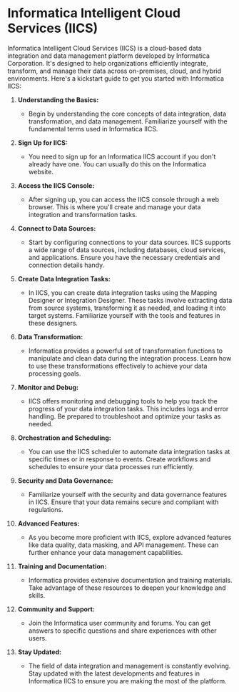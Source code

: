 # Informatica Intelligent Cloud Services (IICS)

Informatica Intelligent Cloud Services (IICS) is a cloud-based data integration and data management platform developed by Informatica Corporation. It's designed to help organizations efficiently integrate, transform, and manage their data across on-premises, cloud, and hybrid environments. Here's a kickstart guide to get you started with Informatica IICS:

1. **Understanding the Basics:**

   - Begin by understanding the core concepts of data integration, data transformation, and data management. Familiarize yourself with the fundamental terms used in Informatica IICS.

2. **Sign Up for IICS:**

   - You need to sign up for an Informatica IICS account if you don't already have one. You can usually do this on the Informatica website.

3. **Access the IICS Console:**

   - After signing up, you can access the IICS console through a web browser. This is where you'll create and manage your data integration and transformation tasks.

4. **Connect to Data Sources:**

   - Start by configuring connections to your data sources. IICS supports a wide range of data sources, including databases, cloud services, and applications. Ensure you have the necessary credentials and connection details handy.

5. **Create Data Integration Tasks:**

   - In IICS, you can create data integration tasks using the Mapping Designer or Integration Designer. These tasks involve extracting data from source systems, transforming it as needed, and loading it into target systems. Familiarize yourself with the tools and features in these designers.

6. **Data Transformation:**

   - Informatica provides a powerful set of transformation functions to manipulate and clean data during the integration process. Learn how to use these transformations effectively to achieve your data processing goals.

7. **Monitor and Debug:**

   - IICS offers monitoring and debugging tools to help you track the progress of your data integration tasks. This includes logs and error handling. Be prepared to troubleshoot and optimize your tasks as needed.

8. **Orchestration and Scheduling:**

   - You can use the IICS scheduler to automate data integration tasks at specific times or in response to events. Create workflows and schedules to ensure your data processes run efficiently.

9. **Security and Data Governance:**

   - Familiarize yourself with the security and data governance features in IICS. Ensure that your data remains secure and compliant with regulations.

10. **Advanced Features:**

    - As you become more proficient with IICS, explore advanced features like data quality, data masking, and API management. These can further enhance your data management capabilities.

11. **Training and Documentation:**

    - Informatica provides extensive documentation and training materials. Take advantage of these resources to deepen your knowledge and skills.

12. **Community and Support:**

    - Join the Informatica user community and forums. You can get answers to specific questions and share experiences with other users.

13. **Stay Updated:**
    - The field of data integration and management is constantly evolving. Stay updated with the latest developments and features in Informatica IICS to ensure you are making the most of the platform.
